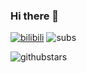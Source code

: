 ### Hi there 👋
[![bilibili](https://img.shields.io/badge/Bilibili-THEBESTKILLERTBK-66dd66 "bilibili")](https://space.bilibili.com/174927495 "bilibili")
![subs](https://img.shields.io/badge/dynamic/json?color=66dd66&label=B%E7%AB%99%E5%85%B3%E6%B3%A8&query=%24.data.totalSubs&url=https%3A%2F%2Fapi.spencerwoo.com%2Fsubstats%2F%3Fsource%3Dbilibili%26queryKey%3D174927495)

![githubstars](https://github-readme-stats.vercel.app/api?username=ThebestkillerTBK)


<!--
**ThebestkillerTBK/ThebestkillerTBK** is a ✨ _special_ ✨ repository because its `README.md` (this file) appears on your GitHub profile.

Here are some ideas to get you started:

- 🔭 I’m currently working on ...
- 🌱 I’m currently learning ...
- 👯 I’m looking to collaborate on ...
- 🤔 I’m looking for help with ...
- 💬 Ask me about ...
- 📫 How to reach me: ...
- 😄 Pronouns: ...
- ⚡ Fun fact: ...
-->
